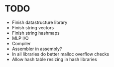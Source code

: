 # TODO

- Finish datastructure library
- Finish string vectors
- Finish string hashmaps
- MLP I/O
- Compiler
- Assembler in assembly?
- In all libraries do better malloc overflow checks
- Allow hash table resizing in hash libraries








